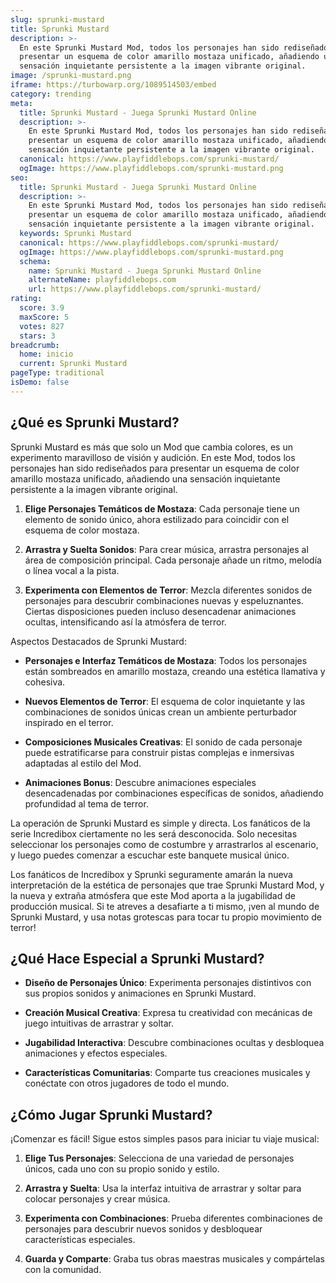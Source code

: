 ```yaml
---
slug: sprunki-mustard
title: Sprunki Mustard
description: >-
  En este Sprunki Mustard Mod, todos los personajes han sido rediseñados para
  presentar un esquema de color amarillo mostaza unificado, añadiendo una
  sensación inquietante persistente a la imagen vibrante original.
image: /sprunki-mustard.png
iframe: https://turbowarp.org/1089514503/embed
category: trending
meta:
  title: Sprunki Mustard - Juega Sprunki Mustard Online
  description: >-
    En este Sprunki Mustard Mod, todos los personajes han sido rediseñados para
    presentar un esquema de color amarillo mostaza unificado, añadiendo una
    sensación inquietante persistente a la imagen vibrante original.
  canonical: https://www.playfiddlebops.com/sprunki-mustard/
  ogImage: https://www.playfiddlebops.com/sprunki-mustard.png
seo:
  title: Sprunki Mustard - Juega Sprunki Mustard Online
  description: >-
    En este Sprunki Mustard Mod, todos los personajes han sido rediseñados para
    presentar un esquema de color amarillo mostaza unificado, añadiendo una
    sensación inquietante persistente a la imagen vibrante original.
  keywords: Sprunki Mustard
  canonical: https://www.playfiddlebops.com/sprunki-mustard/
  ogImage: https://www.playfiddlebops.com/sprunki-mustard.png
  schema:
    name: Sprunki Mustard - Juega Sprunki Mustard Online
    alternateName: playfiddlebops.com
    url: https://www.playfiddlebops.com/sprunki-mustard/
rating:
  score: 3.9
  maxScore: 5
  votes: 827
  stars: 3
breadcrumb:
  home: inicio
  current: Sprunki Mustard
pageType: traditional
isDemo: false
---
```


## ¿Qué es Sprunki Mustard?

Sprunki Mustard es más que solo un Mod que cambia colores, es un experimento maravilloso de visión y audición. En este Mod, todos los personajes han sido rediseñados para presentar un esquema de color amarillo mostaza unificado, añadiendo una sensación inquietante persistente a la imagen vibrante original.

1. **Elige Personajes Temáticos de Mostaza**: Cada personaje tiene un elemento de sonido único, ahora estilizado para coincidir con el esquema de color mostaza.

1. **Arrastra y Suelta Sonidos**: Para crear música, arrastra personajes al área de composición principal. Cada personaje añade un ritmo, melodía o línea vocal a la pista.

1. **Experimenta con Elementos de Terror**: Mezcla diferentes sonidos de personajes para descubrir combinaciones nuevas y espeluznantes. Ciertas disposiciones pueden incluso desencadenar animaciones ocultas, intensificando así la atmósfera de terror.

Aspectos Destacados de Sprunki Mustard:

- **Personajes e Interfaz Temáticos de Mostaza**: Todos los personajes están sombreados en amarillo mostaza, creando una estética llamativa y cohesiva.

- **Nuevos Elementos de Terror**: El esquema de color inquietante y las combinaciones de sonidos únicas crean un ambiente perturbador inspirado en el terror.

- **Composiciones Musicales Creativas**: El sonido de cada personaje puede estratificarse para construir pistas complejas e inmersivas adaptadas al estilo del Mod.

- **Animaciones Bonus**: Descubre animaciones especiales desencadenadas por combinaciones específicas de sonidos, añadiendo profundidad al tema de terror.

La operación de Sprunki Mustard es simple y directa. Los fanáticos de la serie Incredibox ciertamente no les será desconocida. Solo necesitas seleccionar los personajes como de costumbre y arrastrarlos al escenario, y luego puedes comenzar a escuchar este banquete musical único.

Los fanáticos de Incredibox y Sprunki seguramente amarán la nueva interpretación de la estética de personajes que trae Sprunki Mustard Mod, y la nueva y extraña atmósfera que este Mod aporta a la jugabilidad de producción musical. Si te atreves a desafiarte a ti mismo, ¡ven al mundo de Sprunki Mustard, y usa notas grotescas para tocar tu propio movimiento de terror!

## ¿Qué Hace Especial a Sprunki Mustard?

- **Diseño de Personajes Único**: Experimenta personajes distintivos con sus propios sonidos y animaciones en Sprunki Mustard.

- **Creación Musical Creativa**: Expresa tu creatividad con mecánicas de juego intuitivas de arrastrar y soltar.

- **Jugabilidad Interactiva**: Descubre combinaciones ocultas y desbloquea animaciones y efectos especiales.

- **Características Comunitarias**: Comparte tus creaciones musicales y conéctate con otros jugadores de todo el mundo.

## ¿Cómo Jugar Sprunki Mustard?

¡Comenzar es fácil! Sigue estos simples pasos para iniciar tu viaje musical:

1. **Elige Tus Personajes**: Selecciona de una variedad de personajes únicos, cada uno con su propio sonido y estilo.

1. **Arrastra y Suelta**: Usa la interfaz intuitiva de arrastrar y soltar para colocar personajes y crear música.

1. **Experimenta con Combinaciones**: Prueba diferentes combinaciones de personajes para descubrir nuevos sonidos y desbloquear características especiales.

1. **Guarda y Comparte**: Graba tus obras maestras musicales y compártelas con la comunidad.